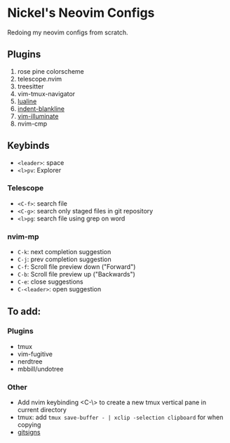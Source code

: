 # Nickel's Neovim Configs
Redoing my neovim configs from scratch.

## Plugins
1. rose pine colorscheme
2. telescope.nvim
3. treesitter
4. vim-tmux-navigator
5. [lualine](https://github.com/nvim-lualine/lualine.nvim)
6. [indent-blankline](https://github.com/lukas-reineke/indent-blankline.nvim)
7. [vim-illuminate](https://github.com/RRethy/vim-illuminate)
8. nvim-cmp

## Keybinds
* `<leader>`: space
* `<l>pv`: Explorer

### Telescope
* `<C-f>`: search file
* `<C-g>`: search only staged files in git repository
* `<l>pg`: search file using grep on word

### nvim-mp
* `C-k`: next completion suggestion
* `C-j`: prev completion suggestion
* `C-f`: Scroll file preview down ("Forward")
* `C-b`: Scroll file preview up ("Backwards")
* `C-e`: close suggestions
* `C-<leader>`: open suggestion

## To add:
### Plugins
* tmux
* vim-fugitive
* nerdtree
* mbbill/undotree

### Other
* Add nvim keybinding <C-\\> to create a new tmux vertical pane in current directory
* tmux: add `tmux save-buffer - | xclip -selection clipboard` for when copying
* [gitsigns](https://github.com/lewis6991/gitsigns.nvim)
